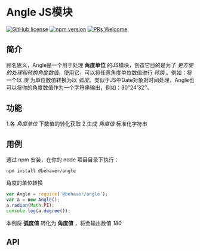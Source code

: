 # Angle JS模块

[![GitHub license](https://img.shields.io/badge/license-ISC-green.svg)](#) [![npm version](https://img.shields.io/npm/v/react.svg?style=flat)](https://www.npmjs.com/package/@behaver/angle) [![PRs Welcome](https://img.shields.io/badge/PRs-welcome-brightgreen.svg)](#)

## 简介

顾名思义，Angle是一个用于处理 **角度单位** 的JS模块，创造它目的是为了 *更方便的处理和转换角度数值*。使用它，可以将任意角度单位数值进行 *转换* 。例如：将一个以 *度* 为单位数值转换为以 *弧度*。类似于JS中Date对象对时间处理，Angle也可以将你的角度数值作为一个字符串输出，例如：30°24‘32’‘。

## 功能

1.各 *角度单位* 下数值的转化获取
2.生成 *角度值* 标准化字符串

## 用例

通过 npm 安装，在你的 node 项目目录下执行：

`npm install @behaver/angle`

角度的单位转换

```js
var Angle = require('@behaver/angle');
var a = new Angle();
a.radian(Math.PI);
console.log(a.degree());
```

本例将 **弧度值** 转化为 **角度值** ，将会输出数值 *180*

## API

